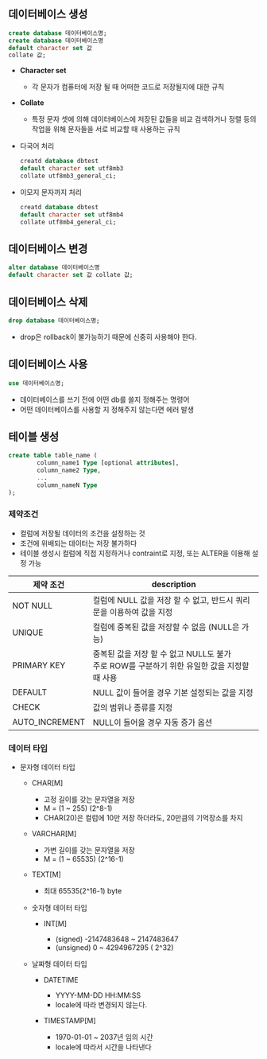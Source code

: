 ## 데이터베이스 생성

```sql
create database 데이터베이스명;
create database 데이터베이스명
default character set 값
collate 값;
```

- <strong>Character set</strong>
    - 각 문자가 컴퓨터에 저장 될 때 어떠한 코드로 저장될지에 대한 규칙
- <strong>Collate</strong>
    - 특정 문자 셋에 의해 데이터베이스에 저장된 값들을 비교 검색하거나 정렬 등의 작업을 위해 문자들을 서로 비교할 때 사용하는 규칙

- 다국어 처리
    ```sql
    creatd database dbtest
    default character set utf8mb3
    collate utf8mb3_general_ci;
    ```
- 이모지 문자까지 처리
    ```sql
    creatd database dbtest
    default character set utf8mb4
    collate utf8mb4_general_ci;
    ```

## 데이터베이스 변경

```sql
alter database 데이터베이스명
default character set 값 collate 값;
```

## 데이터베이스 삭제

```sql
drop database 데이터베이스명;
```

- drop은 rollback이 불가능하기 때문에 신중히 사용해야 한다.

## 데이터베이스 사용

```sql
use 데이터베이스명;
```

- 데이터베이스를 쓰기 전에 어떤 db를 쓸지 정해주는 명령어
- 어떤 데이터베이스를 사용할 지 정해주지 않는다면 에러 발생

## 테이블 생성

```sql
create table table_name (
		column_name1 Type [optional attributes],
		column_name2 Type,
		...
		column_nameN Type
);
```

### 제약조건

- 컬럼에 저장될 데이터의 조건을 설정하는 것
- 조건에 위배되는 데이터는 저장 불가하다
- 테이블 생성시 컬럼에 직접 지정하거나 contraint로 지정, 또는 ALTER을 이용해 설정 가능

제약 조건 | description
----|----
NOT NULL | 컬럼에 NULL 값을 저장 할 수 없고, 반드시 쿼리문을 이용하여 값을 지정
UNIQUE | 컬럼에 중복된 값을 저장할 수 없음 (NULL은 가능)
PRIMARY KEY | 중복된 값을 저장 할 수 없고 NULL도 불가 <BR> 주로 ROW를 구분하기 위한 유일한 값을 지정할 때 사용
DEFAULT | NULL 값이 들어올 경우 기본 설정되는 값을 지정
CHECK | 값의 범위나 종류를 지정
AUTO_INCREMENT | NULL이 들어올 경우 자동 증가 옵션

### 데이터 타입

- 문자형 데이터 타입
    - CHAR[M]
        - 고정 길이를 갖는 문자열을 저장
        - M = (1 ~ 255) (2^8-1)
        - CHAR(20)은 컬럼에 10만 저장 하더라도, 20만큼의 기억장소를 차지
  
    - VARCHAR[M]
        - 가변 길이를 갖는 문자열을 저장
        - M = (1 ~ 65535) (2^16-1)
    - TEXT[M]
        - 최대 65535(2^16-1) byte
    - 숫자형 데이터 타입
        - INT[M]
  
            - (signed) -2147483648 ~ 2147483647
            - (unsigned) 0 ~ 4294967295 ( 2^32)
    - 날짜형 데이터 타입
        - DATETIME
            - YYYY-MM-DD HH:MM:SS
            - locale에 따라 변경되지 않는다.
  
        - TIMESTAMP[M]
            - 1970-01-01 ~ 2037년 임의 시간
            - locale에 따라서 시간을 나타낸다 
  
